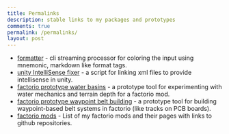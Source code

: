 ```yaml
---
title: Permalinks
description: stable links to my packages and prototypes
comments: true
permalink: /permalinks/
layout: post
---
```


<!-- Permalinks are added as single metadata posts with redirect data -->

- [formatter](formatter) - cli streaming processor for coloring the input using mnemonic, markdown like format tags.
- [unity IntelliSense fixer](unityIntelliSenseFixer) - a script for linking xml files to provide intellisense in unity.
- [factorio prototype water basins](factorio-prototype-water-basins) - a prototype tool for experimenting with water mechanics and terrain depth for a factorio mod.
- [factorio prototype waypoint belt building](factorio-prototype-waypoint-belts) - a prototype tool for building waypoint-based belt systems in factorio (like tracks on PCB boards).
- [factorio mods](factorio-mods) - List of my factorio mods and their pages with links to github repositories.